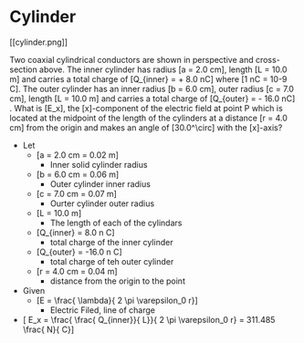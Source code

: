 # Cylinder

[[cylinder.png]]

Two coaxial cylindrical conductors are shown in perspective and cross-section above. 
The inner cylinder has radius \[a = 2.0 cm\], length \[L = 10.0 m\] and carries a 
total charge of \[Q_{inner} = + 8.0 nC\] where \[1 nC = 10-9 C\]. The outer cylinder 
has an inner radius \[b = 6.0 cm\], outer radius \[c = 7.0 cm\], length \[L = 10.0 m\] 
and carries a total charge of \[Q_{outer} = - 16.0 nC\] . What is \[E_x\], the 
\[x\]-component of the electric field at point P which is located at the midpoint of 
the length of the cylinders at a distance \[r = 4.0 cm\] from the origin and makes 
an angle of \[30.0^\circ\] with the \[x\]-axis?

* Let
  * \[a = 2.0 cm = 0.02 m\]
      * Inner solid cylinder radius
  * \[b = 6.0 cm = 0.06 m\]
      * Outer cylinder inner radius
  * \[c = 7.0 cm = 0.07 m\]
      * Ourter cylinder outer radius
  * \[L = 10.0 m\]
      * The length of each of the cylindars
  * \[Q_{inner} = 8.0 n C\]
      * total charge of the inner cylinder
  * \[Q_{outer} = -16.0 n C\]
      * total charge of teh outer cylinder
  * \[r = 4.0 cm = 0.04 m\]
      * distance from the origin to the point
* Given
  * \[E = \frac{ \lambda}{ 2 \pi \varepsilon_0 r}\]
      * Electric Filed, line of charge
* \[ E_x = \frac{ \frac{ Q_{inner}}{ L}}{ 2 \pi \varepsilon_0 r} = 311.485 \frac{ N}{ C}\]